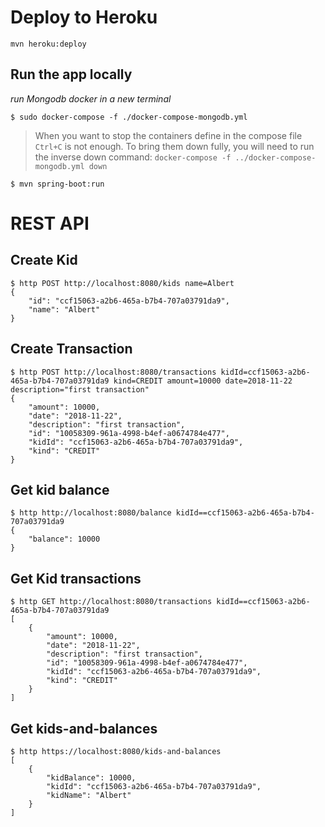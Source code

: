 # Deploy to Heroku

```mvn heroku:deploy```

## Run the app locally

*run Mongodb docker in a new terminal*

```
$ sudo docker-compose -f ./docker-compose-mongodb.yml
```

> When you want to stop the containers define in the compose file `Ctrl+C` is not enough. To bring them down fully, you will need to run the inverse down command: `docker-compose -f ../docker-compose-mongodb.yml down`


```
$ mvn spring-boot:run
```
# REST API 

## Create Kid

```
$ http POST http://localhost:8080/kids name=Albert
{
    "id": "ccf15063-a2b6-465a-b7b4-707a03791da9",
    "name": "Albert"
}
```

## Create Transaction
```
$ http POST http://localhost:8080/transactions kidId=ccf15063-a2b6-465a-b7b4-707a03791da9 kind=CREDIT amount=10000 date=2018-11-22 description="first transaction" 
{
    "amount": 10000,
    "date": "2018-11-22",
    "description": "first transaction",
    "id": "10058309-961a-4998-b4ef-a0674784e477",
    "kidId": "ccf15063-a2b6-465a-b7b4-707a03791da9",
    "kind": "CREDIT"
}
```

## Get kid balance

```
$ http http://localhost:8080/balance kidId==ccf15063-a2b6-465a-b7b4-707a03791da9
{
    "balance": 10000
}
```

## Get Kid transactions
```
$ http GET http://localhost:8080/transactions kidId==ccf15063-a2b6-465a-b7b4-707a03791da9
[
    {
        "amount": 10000,
        "date": "2018-11-22",
        "description": "first transaction",
        "id": "10058309-961a-4998-b4ef-a0674784e477",
        "kidId": "ccf15063-a2b6-465a-b7b4-707a03791da9",
        "kind": "CREDIT"
    }
]
```


## Get kids-and-balances

```
$ http https://localhost:8080/kids-and-balances
[
    {
        "kidBalance": 10000,
        "kidId": "ccf15063-a2b6-465a-b7b4-707a03791da9",
        "kidName": "Albert"
    }
]
```
